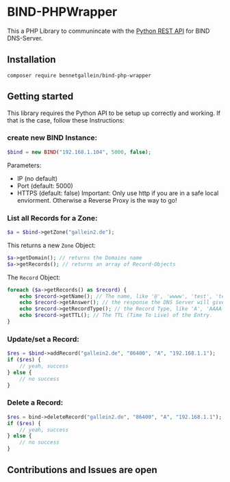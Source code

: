 # BIND-PHPWrapper

This a PHP Library to communincate with the [Python REST API](https://github.com/bennetgallein/BIND-PythonAPI) for BIND DNS-Server.

## Installation
`composer require bennetgallein/bind-php-wrapper`

## Getting started

This library requires the Python API to be setup up correctly and working. If that is the case, follow these Instructions:
### create new BIND Instance:
```php
$bind = new BIND("192.168.1.104", 5000, false);
```
Parameters:
- IP (no default)
- Port (default: 5000)
- HTTPS (default: false)
Important: Only use http if you are in a safe local enviorment. Otherwise a Reverse Proxy is the way to go!

### List all Records for a Zone:
```php
$a = $bind->getZone("gallein2.de");
```
This returns a new `Zone` Object:
```php
$a->getDomain(); // returns the Domains name
$a->getRecords(); // returns an array of Record-Objects
```

The `Record` Object:
```php
foreach ($a->getRecords() as $record) {
    echo $record->getName(); // The name, like '@', 'wwww', 'test', 'test2', ...
    echo $record->getAnswer(); // the response the DNS Server will give
    echo $record->getRecordType(); // the Record Type, like 'A', 'AAAA', 'MX', ...
    echo $record->getTTL(); // The TTL (Time To Live) of the Entry.
}
```

### Update/set a Record:

```php
$res = $bind->addRecord("gallein2.de", "86400", "A", "192.168.1.1");
if ($res) {
    // yeah, success
} else {
    // no success
}
```

### Delete a Record:

```php
$res = bind->deleteRecord("gallein2.de", "86400", "A", "192.168.1.1");
if ($res) {
    // yeah, success
} else {
    // no success
}
```

## Contributions and Issues are open 